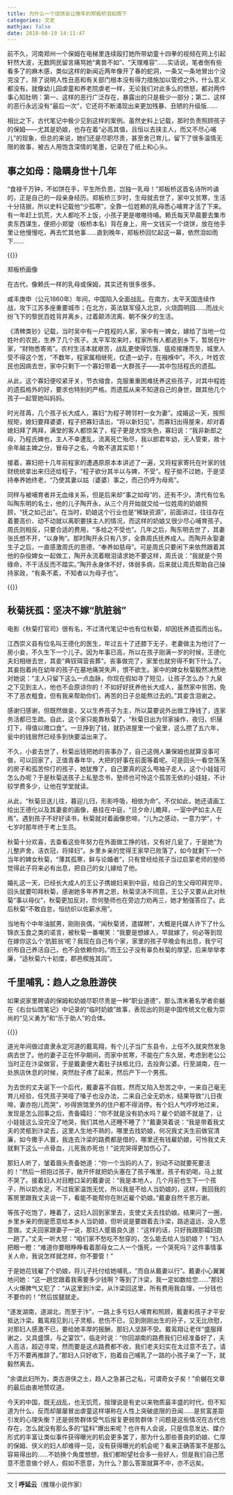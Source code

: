 ```yaml
---
title: 为什么一个烧饼会让晚年的郑板桥泪如雨下
categories: 文史
mathjax: false
date: 2018-08-19 14:11:47
---
```

前不久，河南郑州一个保姆在电梯里连续殴打她所带幼童十四拳的视频在网上引起轩然大波，无数网民留言痛骂她“禽兽不如”、“天理难容”……实话说，笔者倒有些看多了的麻木感，类似这样的新闻近两年像开了春的蛇洞，一条又一条地冒出个没完没了，除了说明人性丑恶和有关部门根本没有得力措施加以管控之外，什么意义都没有。就像幼儿园虐童和养老院虐老一样，无论我们对此多么的愤怒，都对两件事心知肚明：第一、这样的恶行广泛存在，暴露出的只是极少一部分；第二、这样的恶行永远没有“最后一次”，它还将不断涌现出来更加残暴、丑陋的升级版……

相比之下，古代笔记中极少见到这样的案例。虽然史料上记载，那时负责照顾孩子的保姆——尤其是奶娘，也存在着“必高其值，且恒以去挟主人，而又不尽心哺儿”的现象，但总的来说，她们还是尽职尽责，甚至舍己育儿，留下了很多温情无限的故事，被古人用饱含深情的笔墨，记录在了纸上和心头。

## 事之如母：隐瞒身世十几年

“食禄千万钟，不如饼在手，平生所负恩，岂独一乳母！”郑板桥这首名诗所吟诵的，正是自己的一段亲身经历。郑板桥三岁时，生母就去世了，家中又贫寒，生活十分拮据，所以史料记载他“少孤寒”，全靠一位姓赖的乳母悉心哺育才活了下来。有一年赶上饥荒，大人都吃不上饭，小孩子更是嗷嗷待哺。赖氏每天早晨要去集市卖东西谋生，便把小郑燮（板桥本名）背在身上，用一文钱买一个烧饼，放在他手里让他慢慢吃，再去忙其他事……直到晚年，郑板桥回忆起这一幕，依然泪如雨下……

{{<img src="http://ian2.oss-cn-hangzhou.aliyuncs.com/2019-02-25-131926.jpg" alt="">}}

郑板桥画像

在古代，像赖氏一样的乳母或保姆，其实还有很多很多。

咸丰庚申（公元1860年）年间，中国陷入全面战乱。在南方，太平天国连续作战，攻下江苏多座重要城市；在北方，英法联军侵入北京，火烧圆明园……而战火纷飞下的黎民百姓背井离乡，过着颠沛流离、朝不保夕的生活。

《清稗类钞》记载，当时吴中有一户姓程的人家，家中有一婢女，嫁给了当地一位姓叶的农民，生养了几个孩子。太平军攻来时，程家所有人都逃到乡下，暂居在叶家，“财物悉寄焉”。农村生活本就艰苦，战乱更使得饥饿、瘟疫接踵而至，城里人受不得这个苦，“不数年，程家属相继死，仅遗一幼子，在襁褓中”。不久，叶姓农民也因病去世，家中只剩下一个寡妇带着一大群孩子——其中包括程氏的遗孤。

从此，这个寡妇便咬紧牙关，节衣缩食，克服重重困难抚养这些孩子，对其中程姓的遗孤格外的好，要求也特别的严格。而遗孤从来不知道自己的身世，跟其他几个孩子一起管她叫妈妈。

时光荏苒，几个孩子长大成人，寡妇“为程子聘邻村一女为妻”。成婚这一天，按照规矩，媳妇要拜婆婆，程子把寡妇请出，“将以新妇见”。而寡妇出得屋来，却对着媳妇拜了两拜，满堂的客人都惊呆了，程子更是大惊失色，寡妇说：“我非新郎之母，乃程氏婢也，主人不幸遭乱，流离死亡殆尽，我以郎君年幼，无人管束，故十余年越主婢之分，冒母子之名，今敢不道其实耶！”

接着，寡妇把十几年前程家的遭遇原原本本讲述了一遍，又将程家寄托在叶家的钱财统统拿出来归还给程子，“程子欲分其半以与婢，不受”。程子拗不过她，于是坚持奉养她终老，“乃使其妻以姑（婆婆）事之，而己仍呼为母焉”。

同样与被哺育者并无血缘关系，但是后来却“事之如母”的，还有不少。清代有位名叫陶东明的名士，他的儿子陶开永，从三个月开始就交给一位姓周的奶娘照顾，“抚之如己出”。在当时，奶娘这个行业也是“稀缺资源”，前面讲过，往往存在着要高价、动不动就以离职要挟主人的情况，而这样的奶娘又很少尽心哺育孩子。周氏则相反，只要合适的费用，“多给之不受也”。几年之后，陶东明去世了，其妻张氏想不开，“以身殉”。那时陶开永只有八岁，全靠周氏抚养成人。而陶开永娶妻生子之后，一直感激周氏的恩德，“奉养如慈母”。可是周氏只要闲下来依然跟着其他的杂役婢女一起做工，陶开永流着眼泪请求她不要这样，周氏说：“我就是个劳碌命，不干活反而不踏实。”陶开永身体不好，体弱多病，后来就让周氏帮助自己操持家政，“有条不紊，不知者以为母子也”。

{{<img src="http://ian2.oss-cn-hangzhou.aliyuncs.com/2019-02-25-131936.jpg" alt="">}}

## 秋菊抚孤：坚决不嫁“肮脏翁”

电影《秋菊打官司》很有名，不过清代笔记中也有位秋菊，却因抚养遗孤而出名。

江西崇义县有位名叫王德化的医生，年过五十了还膝下无子，老妻做主为他讨了一房小妾，不久生下一个儿子。因为年事已高，所以在孩子刚满一岁的时候，王德化夫妇相继去世，其妾“典钗珥营丧葬”。丧事做完了，家里也就穷得不剩下什么了。其妾抱着尚在幼年的孩子在墓地痛哭失声，恨不欲生。家中的婢女秋菊毅然决然地对她说：“主人只留下这么一点血脉，你现在假如寻了短见，让孩子怎么办？九泉之下见到主人，他也不会原谅你的！不如好好抚养他长大成人，虽然家中贫困，免不了恶衣粗食，但有我来帮助你们，再苦的日子总能熬过去的。”其妾含泪谢之。

感谢归感谢，但既然做妾，又以生养孩子为主，所以莫要说外出做工挣钱了，连家务活都已生疏。自此，这个家只能靠秋菊了，“秋菊日出为邻家操作，夜归，织屦灯下，得值以赡口食”。一旦挣到了钱，就扔进屋里一个瓮里，这么攒了五六年，瓮中的钱居然已经多到快要溢出来了。

不久，小妾去世了，秋菊出钱把她的丧事办了，自己这佣人兼保姆也就算没事可做，可以回家了，正值青春年华，大把的好事在前面等着呢。可是回头一看空荡荡的房子和孤苦伶仃的孩子，她犹豫了，自己要真的这么甩袖子走人，这个小娃娃可怎么办呢？于是秋菊送孩子上私塾念书，塾师也可怜这个孤苦无依的小娃娃，不计较学费多少，让他在学堂就读。

从此，“秋菊旦送儿往，暮迎儿归，形影呼吸，相依为命”。不仅如此，她还请画工绘出王德化以及其妻妾的画像，悬挂在中庭，“旦夕命儿瞻拜，一室中俨如主人在焉”。遇到孩子不好好读书，秋菊就对着画像悲啼，“儿为之感动，一意力学”，十七岁时那年终于考上生员。

秋菊十分欢喜，去查看这些年努力在外面做工挣的钱，又有好几瓮了，于是她“为儿整庐舍，洁衣冠，将择妇”。乡里乡亲的觉得王家早已败落了，如今就剩下一个当年的婢女秋菊，“薄其孤寒，鲜与论婚者”，只有曾经给孩子当过启蒙老师的塾师觉得此子将来必有出息，把自己的女儿嫁给了他。

婚礼这一天，已经长大成人的王公子携媳妇来到中庭，给自己的生父母叩拜完毕，回头就要叩拜秋菊，感谢她多年养育之恩，秋菊坚决不同意，王公子又要从此对秋菊“事以母仪”，秋菊更加反对，奈何塾师也在旁边力劝再三，她才勉强答应了。此后秋菊“不敢自怠，恒纺织以佐薪水用”。

当地有个中年油腻男，刚刚丧偶，“闻秋菊贤，遣媒聘”，大概是托媒人许下了什么锦衣玉食之类的诺言，被秋菊一番嘲笑：“我要是想嫁人，早就嫁了，何必等到现在嫁你这么个‘肮脏翁’呢？我现在自己有个家，家里的孩子早晚会有出息，我宁可织布自己养活自己，也不会依赖你的。”而王公子没有辜负秋菊的厚望，后来举举孝廉，“适秋菊六十初度，郡邑楔旌其闾”。

## 千里哺乳：趋人之急胜游侠

如果说家里聘请的保姆和奶娘尽职尽责是一种“职业道德”，那么清末著名学者俞樾在《右台仙馆笔记》中记录的“临时奶娘”故事，表现出的则是中国传统文化极为崇尚的“见义勇为”和“乐于助人”的合体。

{{<img src="http://ian2.oss-cn-hangzhou.aliyuncs.com/2019-02-25-131956.jpg" alt="">}}

道光年间做过直隶永定河道的戴鸾翔，有个儿子当广东县令，上任不久就突然发急病去世了。他的妻子正在怀孕期间，而家中贫寒，不能在广东久居，考虑到老公公当时正在汴梁做官，于是戴妻便大着肚子扶柩北归，去投奔公婆。行至湖南，在一处旅店休息的时候，突然肚子疼了起来，然后产下一个男孩。

为去世的丈夫诞下一个后代，戴妻喜不自胜，然而又陷入愁苦之中，一来自己毫无育儿经验，任凭孩子哭哑了嗓子也没办法，二来自己全无奶水，结果导致“儿日夜啼，妻亦抱儿而哭”，吵得旅馆里外的住户都不得消停。有个妇人气哼哼地过来，发现是怎么回事之后，责备孀妇：“你不就是没有奶水吗？雇个奶娘不就是了，让小娃娃这么没完没了地哭，我们其他人还睡不睡了？”戴妻哭着说：“我是带着我丈夫的灵柩到汴梁去，这里人生地不熟的，哪里去找奶娘，何况我丈夫生前做官清廉，如今撒手人寰，我连去汴梁的路费都是借的，哪里还有钱雇奶娘，可怜我丈夫就剩下这么一点骨血，儿死我亦死也！”说完哭得更加伤心了。

那妇人听了，皱着眉头责备她道：“你一个当妈的人了，别动不动就要死要活的！”然后一把抱过孩子，敞开怀就把奶头塞在了孩子嘴里，孩子有奶喝，马上就不哭了。接着妇人对目瞪口呆的戴妻说：“我是本地人，几个月前也生下一个孩子，所以奶水足，不过我家温饱无忧，所以我是不给人当奶娘的，这样，我回我的客房里跟我丈夫说一下，看能不能帮你在附近雇个奶娘。”戴妻自然千恩万谢。

等孩子吃饱了，睡着了，这妇人回到家里去，支使丈夫去找奶娘。结果问了一圈，乡里乡亲的倒是愿意给本乡人当奶娘，但听说是要跟着去汴梁，路途遥远，没人愿意做。丈夫回家跟妻子一说，那妇人蹙眉良久道：“这样的话，只好我跟那孀妇跑一趟了。”丈夫一听大怒：“咱们家不愁吃不愁穿的，怎么能去给人当奶娘？！”妇人把眼一瞪：“难道你要眼睁睁看着那母女二人一个饿死，一个哭死吗？这件事情事关人命，我说怎样就怎样，你不要管！”

于是她花钱雇了个奶娘，将儿子托付给她哺乳，“而自从戴妻以行”。戴妻小心翼翼地问她：“这一趟您跟着我需要多少钱啊？等到了汴梁，我一定如数给您……”那妇人火爆脾气又犯了：“从这里到汴梁，从汴梁回这里，所有费用我自理，一分钱也不要你的！”然后拔腿就走。

“遂发湖南，道湖北，而至于汴”，一路上多亏妇人哺育和照顾，戴妻和孩子才平安抵达汴梁。戴鸾翔见到儿子灵柩，悲伤不已，见到刚刚出生的孙子，又无比欣慰，对那妇人感激不已，要给她丰厚的报酬，那妇人坚辞不受。戴鸾翔让老伴“盛服拜谢之，又具盛馔，与之宴饮”，临走时说：“你回湖南的路费我们已经准备好了，夫人高洁，超迈寻常，然而要是这点路费都不收，我们老夫妇实在太过意不去了。请千万不要再推辞了。”那妇人只好收下，抱着自己哺乳了一路的小孩子亲了一下，就毅然离去。

“余谓此妇所为，类古游侠之土，趋人之急甚己之私，可谓奇女子矣！”俞樾在文章的最后由衷地赞叹道。

今天的中国，既无战乱，也无饥荒，按理说是有史以来物质最丰盛的时代，但不知道为什么，反而却屡屡冒出虐童这样堪称在人性上突破底限的丑闻……是贫富差距引发的心理失衡？还是弱势群体受气后报复更弱势群体？问题是这些情况在古代也存在，怎么就没有那么多的“猛料”爆出来呢？也许有人会说，只是信息发达、媒介形式的丰富让类似事件获得曝光的机会更多罢了，那为什么那些善良的奶娘、仁厚的保姆、侠义的妇人却难得一见，没有获得曝光的机会呢？看来正确答案不是那么容易得出的……不妨换个角度想想，我们都盼望社会多一些好人，但是我们自己愿意不愿意做个好人，假如不愿意，为什么？那么答案就算不中，亦不远矣。

---
文 | **呼延云**（推理小说作家）
